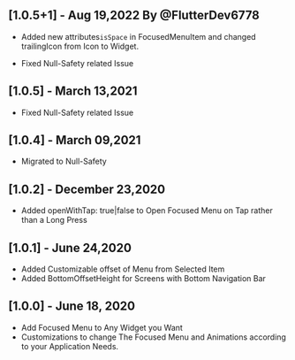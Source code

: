 ## [1.0.5+1] - Aug 19,2022 By @FlutterDev6778

- Added new attributes`isSpace` in FocusedMenuItem and changed trailingIcon from Icon to Widget.

* Fixed Null-Safety related Issue

## [1.0.5] - March 13,2021

* Fixed Null-Safety related Issue

## [1.0.4] - March 09,2021

* Migrated to Null-Safety

## [1.0.2] - December 23,2020

* Added openWithTap: true|false to Open Focused Menu on Tap rather than a Long Press

## [1.0.1] - June 24,2020

* Added Customizable offset of Menu from Selected Item
* Added BottomOffsetHeight for Screens with Bottom Navigation Bar

## [1.0.0] - June 18, 2020

* Add Focused Menu to Any Widget you Want
* Customizations to change The Focused Menu and Animations according to your Application Needs.


